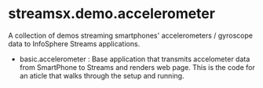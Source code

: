 streamsx.demo.accelerometer
===========================

A collection of demos streaming smartphones' accelerometers / gyroscope data to InfoSphere Streams applications.


 - basic.accelerometer : Base application that transmits accelometer data from SmartPhone to Streams and renders web page. This is the code for an aticle that walks through the setup and running. 
